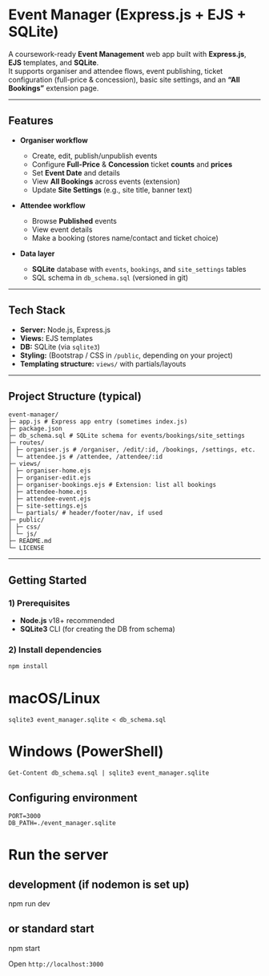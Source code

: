 # Event Manager (Express.js + EJS + SQLite)

A coursework-ready **Event Management** web app built with **Express.js**, **EJS** templates, and **SQLite**.  
It supports organiser and attendee flows, event publishing, ticket configuration (full-price & concession), basic site settings, and an **“All Bookings”** extension page.

---

## Features

- **Organiser workflow**
  - Create, edit, publish/unpublish events
  - Configure **Full-Price** & **Concession** ticket **counts** and **prices**
  - Set **Event Date** and details
  - View **All Bookings** across events (extension)
  - Update **Site Settings** (e.g., site title, banner text)

- **Attendee workflow**
  - Browse **Published** events
  - View event details
  - Make a booking (stores name/contact and ticket choice)

- **Data layer**
  - **SQLite** database with `events`, `bookings`, and `site_settings` tables
  - SQL schema in `db_schema.sql` (versioned in git)

---

## Tech Stack

- **Server:** Node.js, Express.js
- **Views:** EJS templates
- **DB:** SQLite (via `sqlite3`)
- **Styling:** (Bootstrap / CSS in `/public`, depending on your project)
- **Templating structure:** `views/` with partials/layouts

---

## Project Structure (typical)
```
event-manager/
├─ app.js # Express app entry (sometimes index.js)
├─ package.json
├─ db_schema.sql # SQLite schema for events/bookings/site_settings
├─ routes/
│ ├─ organiser.js # /organiser, /edit/:id, /bookings, /settings, etc.
│ └─ attendee.js # /attendee, /attendee/:id
├─ views/
│ ├─ organiser-home.ejs
│ ├─ organiser-edit.ejs
│ ├─ organiser-bookings.ejs # Extension: list all bookings
│ ├─ attendee-home.ejs
│ ├─ attendee-event.ejs
│ ├─ site-settings.ejs
│ └─ partials/ # header/footer/nav, if used
├─ public/
│ ├─ css/
│ └─ js/
├─ README.md
└─ LICENSE
```


---

## Getting Started

### 1) Prerequisites
- **Node.js** v18+ recommended
- **SQLite3** CLI (for creating the DB from schema)

### 2) Install dependencies
```bash
npm install
```
# macOS/Linux
``` sqlite3 event_manager.sqlite < db_schema.sql ```

# Windows (PowerShell)
``` Get-Content db_schema.sql | sqlite3 event_manager.sqlite ```

## Configuring environment
```
PORT=3000
DB_PATH=./event_manager.sqlite
```

# Run the server
## development (if nodemon is set up)
npm run dev

## or standard start
npm start

Open ``` http://localhost:3000 ```

